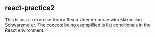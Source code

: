 ## react-practice2

This is just an exercise from a React Udemy course with Maximilian Schwarzmuller. The concept being exemplified is list conditionals in the React environment.
